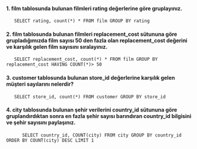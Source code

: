 #### 1. film tablosunda bulunan filmleri rating değerlerine göre gruplayınız.
```
   SELECT rating, count(*) * FROM film GROUP BY rating 
```

#### 2. film tablosunda bulunan filmleri replacement_cost sütununa göre grupladığımızda film sayısı 50 den fazla olan replacement_cost değerini ve karşılık gelen film sayısını sıralayınız.
```
   SELECT replacement_cost, count(*) * FROM film GROUP BY replacement_cost HAVING COUNT(*)> 50 
```

#### 3. customer tablosunda bulunan store_id değerlerine karşılık gelen müşteri sayılarını nelerdir?
```
   SELECT store_id, count(*) FROM customer GROUP BY store_id
```

#### 4. city tablosunda bulunan şehir verilerini country_id sütununa göre gruplandırdıktan sonra en fazla şehir sayısı barındıran country_id bilgisini ve şehir sayısını paylaşınız.
```
      SELECT country_id, COUNT(city) FROM city GROUP BY country_id ORDER BY COUNT(city) DESC LIMIT 1
```